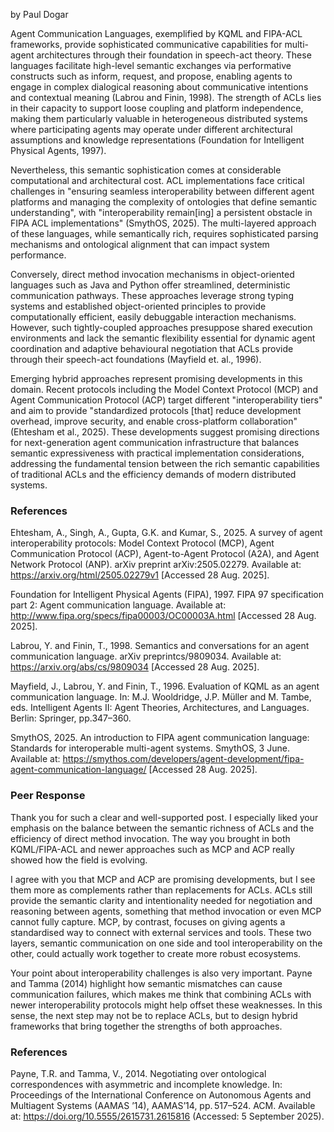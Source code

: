 by Paul Dogar

Agent Communication Languages, exemplified by KQML and FIPA-ACL frameworks, provide sophisticated communicative capabilities for multi-agent architectures through their foundation in speech-act theory. These languages facilitate high-level semantic exchanges via performative constructs such as inform, request, and propose, enabling agents to engage in complex dialogical reasoning about communicative intentions and contextual meaning (Labrou and Finin, 1998). The strength of ACLs lies in their capacity to support loose coupling and platform independence, making them particularly valuable in heterogeneous distributed systems where participating agents may operate under different architectural assumptions and knowledge representations (Foundation for Intelligent Physical Agents, 1997).  

Nevertheless, this semantic sophistication comes at considerable computational and architectural cost. ACL implementations face critical challenges in "ensuring seamless interoperability between different agent platforms and managing the complexity of ontologies that define semantic understanding", with "interoperability remain[ing] a persistent obstacle in FIPA ACL implementations" (SmythOS, 2025). The multi-layered approach of these languages, while semantically rich, requires sophisticated parsing mechanisms and ontological alignment that can impact system performance.  

Conversely, direct method invocation mechanisms in object-oriented languages such as Java and Python offer streamlined, deterministic communication pathways. These approaches leverage strong typing systems and established object-oriented principles to provide computationally efficient, easily debuggable interaction mechanisms. However, such tightly-coupled approaches presuppose shared execution environments and lack the semantic flexibility essential for dynamic agent coordination and adaptive behavioural negotiation that ACLs provide through their speech-act foundations (Mayfield et. al., 1996).  

Emerging hybrid approaches represent promising developments in this domain. Recent protocols including the Model Context Protocol (MCP) and Agent Communication Protocol (ACP) target different "interoperability tiers" and aim to provide "standardized protocols [that] reduce development overhead, improve security, and enable cross-platform collaboration" (Ehtesham et al., 2025). These developments suggest promising directions for next-generation agent communication infrastructure that balances semantic expressiveness with practical implementation considerations, addressing the fundamental tension between the rich semantic capabilities of traditional ACLs and the efficiency demands of modern distributed systems.  

### References
Ehtesham, A., Singh, A., Gupta, G.K. and Kumar, S., 2025. A survey of agent interoperability protocols: Model Context Protocol (MCP), Agent Communication Protocol (ACP), Agent-to-Agent Protocol (A2A), and Agent Network Protocol (ANP). arXiv preprint arXiv:2505.02279. Available at: https://arxiv.org/html/2505.02279v1 [Accessed 28 Aug. 2025].

Foundation for Intelligent Physical Agents (FIPA), 1997. FIPA 97 specification part 2: Agent communication language. Available at: http://www.fipa.org/specs/fipa00003/OC00003A.html [Accessed 28 Aug. 2025].

Labrou, Y. and Finin, T., 1998. Semantics and conversations for an agent communication language. arXiv preprintcs/9809034. Available at: https://arxiv.org/abs/cs/9809034 [Accessed 28 Aug. 2025].

Mayfield, J., Labrou, Y. and Finin, T., 1996. Evaluation of KQML as an agent communication language. In: M.J. Wooldridge, J.P. Müller and M. Tambe, eds. Intelligent Agents II: Agent Theories, Architectures, and Languages. Berlin: Springer, pp.347–360.

SmythOS, 2025. An introduction to FIPA agent communication language: Standards for interoperable multi-agent systems. SmythOS, 3 June. Available at: https://smythos.com/developers/agent-development/fipa-agent-communication-language/ [Accessed 28 Aug. 2025].


### Peer Response
Thank you for such a clear and well-supported post. I especially liked your emphasis on the balance between the semantic richness of ACLs and the efficiency of direct method invocation. The way you brought in both KQML/FIPA-ACL and newer approaches such as MCP and ACP really showed how the field is evolving.

I agree with you that MCP and ACP are promising developments, but I see them more as complements rather than replacements for ACLs. ACLs still provide the semantic clarity and intentionality needed for negotiation and reasoning between agents, something that method invocation or even MCP cannot fully capture. MCP, by contrast, focuses on giving agents a standardised way to connect with external services and tools. These two layers, semantic communication on one side and tool interoperability on the other, could actually work together to create more robust ecosystems.

Your point about interoperability challenges is also very important. Payne and Tamma (2014) highlight how semantic mismatches can cause communication failures, which makes me think that combining ACLs with newer interoperability protocols might help offset these weaknesses. In this sense, the next step may not be to replace ACLs, but to design hybrid frameworks that bring together the strengths of both approaches.

### References
Payne, T.R. and Tamma, V., 2014. Negotiating over ontological correspondences with asymmetric and incomplete knowledge. In: Proceedings of the International Conference on Autonomous Agents and Multiagent Systems (AAMAS ’14), AAMAS’14, pp. 517–524. ACM. Available at: https://doi.org/10.5555/2615731.2615816 (Accessed: 5 September 2025).

